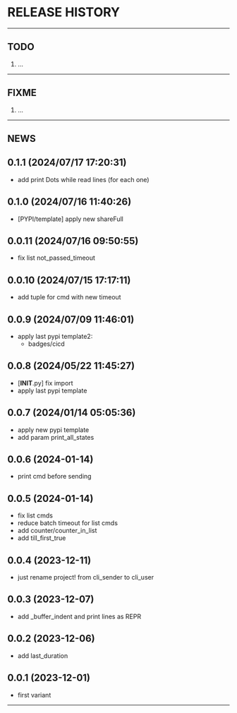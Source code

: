 # RELEASE HISTORY

********************************************************************************
## TODO
1. ...  

********************************************************************************
## FIXME
1. ...  

********************************************************************************
## NEWS

0.1.1 (2024/07/17 17:20:31)
------------------------------
- add print Dots while read lines (for each one)  

0.1.0 (2024/07/16 11:40:26)
------------------------------
- [PYPI/template] apply new shareFull  

0.0.11 (2024/07/16 09:50:55)
------------------------------
- fix list not_passed_timeout  

0.0.10 (2024/07/15 17:17:11)
------------------------------
- add tuple for cmd with new timeout  

0.0.9 (2024/07/09 11:46:01)
------------------------------
- apply last pypi template2:  
	- badges/cicd  

0.0.8 (2024/05/22 11:45:27)
------------------------------
- [__INIT__.py] fix import  
- apply last pypi template  

0.0.7 (2024/01/14 05:05:36)
------------------------------
- apply new pypi template  
- add param print_all_states  

0.0.6 (2024-01-14)
-------------------
- print cmd before sending

0.0.5 (2024-01-14)
-------------------
- fix list cmds
- reduce batch timeout for list cmds
- add counter/counter_in_list
- add till_first_true

0.0.4 (2023-12-11)
-------------------
- just rename project! from cli_sender to cli_user

0.0.3 (2023-12-07)
-------------------
- add _buffer_indent and print lines as REPR

0.0.2 (2023-12-06)
-------------------
- add last_duration

0.0.1 (2023-12-01)
-------------------
- first variant

********************************************************************************
